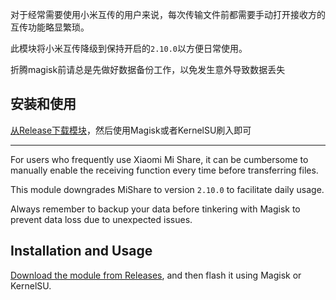 对于经常需要使用小米互传的用户来说，每次传输文件前都需要手动打开接收方的互传功能略显繁琐。

此模块将小米互传降级到保持开启的`2.10.0`以方便日常使用。

折腾magisk前请总是先做好数据备份工作，以免发生意外导致数据丢失

## 安装和使用

[从Release下载模块](https://github.com/Patrick-Ze/magisk-KeepMiShareOn/releases/latest/download/KeepMiShareOn.zip)，然后使用Magisk或者KernelSU刷入即可

---

For users who frequently use Xiaomi Mi Share, it can be cumbersome to manually enable the receiving function every time before transferring files.

This module downgrades MiShare to version `2.10.0` to facilitate daily usage.

Always remember to backup your data before tinkering with Magisk to prevent data loss due to unexpected issues.

## Installation and Usage

[Download the module from Releases](https://github.com/Patrick-Ze/magisk-KeepMiShareOn/releases/latest/download/KeepMiShareOn.zip), and then flash it using Magisk or KernelSU.
